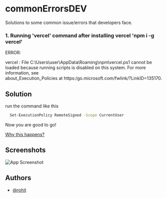 # commonErrorsDEV
Solutions to some common issue/errors that developers face.


### 1. Running 'vercel' command after installing vercel 'npm i -g vercel'

ERROR:

vercel : File C:\Users\user\AppData\Roaming\npm\vercel.ps1 cannot be loaded because running scripts is disabled on this system. For more information, see     
about_Execution_Policies at https:/go.microsoft.com/fwlink/?LinkID=135170.


## Solution

 run the command like this

```bash
  Set-ExecutionPolicy RemoteSigned -Scope CurrentUser
```

Now you are good to go!

[Why this happens?]()
## Screenshots

![App Screenshot](https://via.placeholder.com/468x300?text=App+Screenshot+Here)


## Authors

- [@rohit](https://www.github.com/itzROHIT-coder)

